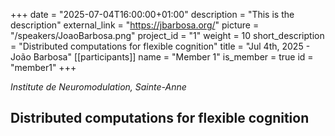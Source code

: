 +++
date = "2025-07-04T16:00:00+01:00"
description = "This is the description"
external_link = "https://jbarbosa.org/"
picture = "/speakers/JoaoBarbosa.png"
project_id = "1"
weight = 10
short_description = "Distributed computations for flexible cognition"
title = "Jul 4th, 2025 - João Barbosa"
[[participants]]
    name = "Member 1"
    is_member = true
    id = "member1"
+++

_Institute de Neuromodulation, Sainte-Anne_

## Distributed computations for flexible cognition



